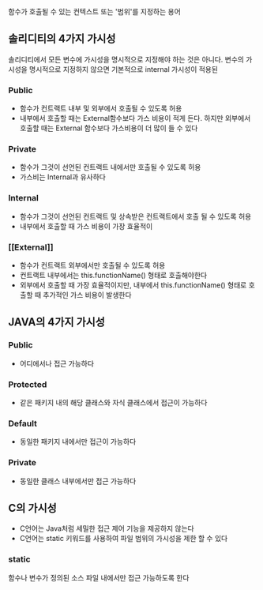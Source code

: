 
함수가 호출될 수 있는 컨텍스트 또는 '범위'를 지정하는 용어

## 솔리디티의 4가지 가시성

솔리디티에서 모든 변수에 가시성을 명시적으로 지정해야 하는 것은 아니다. 변수의 가시성을 명시적으로 지정하지 않으면 기본적으로 internal 가시성이 적용된

### Public
* 함수가 컨트랙트 내부 및 외부에서 호출될 수 있도록 허용
* 내부에서 호출할 때는 External함수보다 가스 비용이 적게 든다. 하지만 외부에서 호출할 때는 External 함수보다 가스비용이 더 많이 들 수 있다
### Private
* 함수가 그것이 선언된 컨트랙트 내에서만 호출될 수 있도록 허용
* 가스비는 Internal과 유사하다
### Internal
* 함수가 그것이 선언된 컨트랙트 및 상속받은 컨트랙트에서 호출 될 수 있도록 허용
* 내부에서 호출할 때 가스 비용이 가장 효율적이

### [[External]]
* 함수가 컨트랙트 외부에서만 호출될 수 있도록 허용
*  컨트랙트 내부에서는 this.functionName() 형태로 호출해야한다
* 외부에서 호출할 때 가장 효율적이지만, 내부에서 this.functionName() 형태로 호출할 때 추가적인 가스 비용이 발생한다


##  JAVA의 4가지 가시성
### Public
* 어디에서나 접근 가능하다
### Protected
* 같은 패키지 내의 해당 클래스와 자식 클래스에서 접근이 가능하다
### Default
* 동일한 패키지 내에서만 접근이 가능하다
### Private
* 동일한 클래스 내부에서만 접근 가능하다



## C의 가시성
* C언어는 Java처럼 세밀한 접근 제어 기능을 제공하지 않는다
*  C언어는 static 키워드를 사용하여 파일 범위의 가시성을 제한 할 수 있다
### static
함수나 변수가 정의된 소스 파일 내에서만 접근 가능하도록 한다
